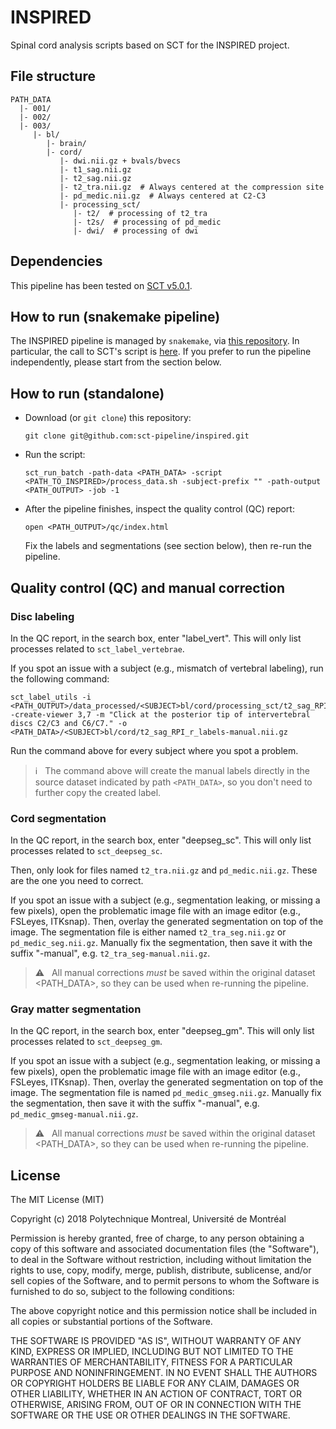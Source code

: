 # INSPIRED

Spinal cord analysis scripts based on SCT for the INSPIRED project.

## File structure

~~~
PATH_DATA
  |- 001/
  |- 002/
  |- 003/
     |- bl/
        |- brain/
        |- cord/
           |- dwi.nii.gz + bvals/bvecs
           |- t1_sag.nii.gz
           |- t2_sag.nii.gz
           |- t2_tra.nii.gz  # Always centered at the compression site
           |- pd_medic.nii.gz  # Always centered at C2-C3
           |- processing_sct/
              |- t2/  # processing of t2_tra
              |- t2s/  # processing of pd_medic
              |- dwi/  # processing of dwi
~~~


## Dependencies

This pipeline has been tested on [SCT v5.0.1](https://github.com/neuropoly/spinalcordtoolbox/releases).


## How to run (snakemake pipeline)

The INSPIRED pipeline is managed by `snakemake`, via [this repository](https://github.com/inspiredstudy/inspiredsnakemake).
In particular, the call to SCT's script is [here](https://github.com/inspiredstudy/inspiredsnakemake/blob/master/template/default/Snakefile.j2#L420).
If you prefer to run the pipeline independently, please start from the section
below.


## How to run (standalone)

- Download (or `git clone`) this repository:
  ~~~
  git clone git@github.com:sct-pipeline/inspired.git
  ~~~

- Run the script:
  ~~~
  sct_run_batch -path-data <PATH_DATA> -script <PATH_TO_INSPIRED>/process_data.sh -subject-prefix "" -path-output <PATH_OUTPUT> -job -1
  ~~~

- After the pipeline finishes, inspect the quality control (QC) report:
  ~~~
  open <PATH_OUTPUT>/qc/index.html
  ~~~

  Fix the labels and segmentations (see section below), then re-run the pipeline.


## Quality control (QC) and manual correction

### Disc labeling

In the QC report, in the search box, enter "label_vert". This will only list
processes related to `sct_label_vertebrae`.

If you spot an issue with a subject (e.g., mismatch of vertebral labeling),
run the following command:
~~~
sct_label_utils -i <PATH_OUTPUT>/data_processed/<SUBJECT>bl/cord/processing_sct/t2_sag_RPI_r.nii.gz -create-viewer 3,7 -m "Click at the posterior tip of intervertebral discs C2/C3 and C6/C7." -o <PATH_DATA>/<SUBJECT>bl/cord/t2_sag_RPI_r_labels-manual.nii.gz
~~~

Run the command above for every subject where you spot a problem.

> ℹ️ &nbsp; The command above will create the manual labels directly in the source dataset
indicated by path `<PATH_DATA>`, so you don't need to further copy the created
label.

### Cord segmentation

In the QC report, in the search box, enter "deepseg_sc". This will only list
processes related to `sct_deepseg_sc`.

Then, only look for files named `t2_tra.nii.gz` and `pd_medic.nii.gz`. These are the one you need to correct.

If you spot an issue with a subject (e.g., segmentation leaking, or missing a few pixels), open the problematic image file with an image editor (e.g., FSLeyes, ITKsnap). Then, overlay the generated segmentation on top of the image. The segmentation file is either named `t2_tra_seg.nii.gz` or `pd_medic_seg.nii.gz`. Manually fix the segmentation, then save it with the suffix "-manual", e.g. `t2_tra_seg-manual.nii.gz`.

> ⚠️ &nbsp; All manual corrections _must_ be saved within the original dataset <PATH_DATA>, so they can be used when re-running the pipeline.

### Gray matter segmentation

In the QC report, in the search box, enter "deepseg_gm". This will only list
processes related to `sct_deepseg_gm`.

If you spot an issue with a subject (e.g., segmentation leaking, or missing a few pixels), open the problematic image file with an image editor (e.g., FSLeyes, ITKsnap). Then, overlay the generated segmentation on top of the image. The segmentation file is named `pd_medic_gmseg.nii.gz`. Manually fix the segmentation, then save it with the suffix "-manual", e.g. `pd_medic_gmseg-manual.nii.gz`.

> ⚠️ &nbsp; All manual corrections _must_ be saved within the original dataset <PATH_DATA>, so they can be used when re-running the pipeline.


## License

The MIT License (MIT)

Copyright (c) 2018 Polytechnique Montreal, Université de Montréal

  Permission is hereby granted, free of charge, to any person obtaining a copy of this software and associated documentation files (the "Software"), to deal in the Software without restriction, including without limitation the rights to use, copy, modify, merge, publish, distribute, sublicense, and/or sell copies of the Software, and to permit persons to whom the Software is furnished to do so, subject to the following conditions:

  The above copyright notice and this permission notice shall be included in all copies or substantial portions of the Software.

  THE SOFTWARE IS PROVIDED "AS IS", WITHOUT WARRANTY OF ANY KIND, EXPRESS OR IMPLIED, INCLUDING BUT NOT LIMITED TO THE WARRANTIES OF MERCHANTABILITY, FITNESS FOR A PARTICULAR PURPOSE AND NONINFRINGEMENT. IN NO EVENT SHALL THE AUTHORS OR COPYRIGHT HOLDERS BE LIABLE FOR ANY CLAIM, DAMAGES OR OTHER LIABILITY, WHETHER IN AN ACTION OF CONTRACT, TORT OR OTHERWISE, ARISING FROM, OUT OF OR IN CONNECTION WITH THE SOFTWARE OR THE USE OR OTHER DEALINGS IN THE SOFTWARE.
